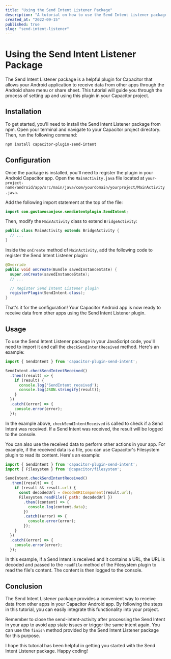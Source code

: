 ```yaml
---
title: "Using the Send Intent Listener Package"
description: "A tutorial on how to use the Send Intent Listener package in Capacitor to receive data from other apps on Android"
created_at: "2022-09-15"
published: true
slug: "send-intent-listener"
---
```


# Using the Send Intent Listener Package

The Send Intent Listener package is a helpful plugin for Capacitor that allows your Android application to receive data from other apps through the Android share menu or share sheet. This tutorial will guide you through the process of setting up and using this plugin in your Capacitor project.

## Installation

To get started, you'll need to install the Send Intent Listener package from npm. Open your terminal and navigate to your Capacitor project directory. Then, run the following command:

```bash
npm install capacitor-plugin-send-intent
```

## Configuration

Once the package is installed, you'll need to register the plugin in your Android Capacitor app. Open the `MainActivity.java` file located at `your-project-name/android/app/src/main/java/com/yourdomain/yourproject/MainActivity.java`. 

Add the following import statement at the top of the file:

```java
import com.gustavosanjose.sendintentplugin.SendIntent;
```

Then, modify the `MainActivity` class to extend `BridgeActivity`:

```java
public class MainActivity extends BridgeActivity {
  // ...
}
```

Inside the `onCreate` method of `MainActivity`, add the following code to register the Send Intent Listener plugin:

```java
@Override
public void onCreate(Bundle savedInstanceState) {
  super.onCreate(savedInstanceState);
  // ...

  // Register Send Intent Listener plugin
  registerPlugin(SendIntent.class);
}
```

That's it for the configuration! Your Capacitor Android app is now ready to receive data from other apps using the Send Intent Listener plugin.

## Usage

To use the Send Intent Listener package in your JavaScript code, you'll need to import it and call the `checkSendIntentReceived` method. Here's an example:

```js
import { SendIntent } from 'capacitor-plugin-send-intent';

SendIntent.checkSendIntentReceived()
  .then((result) => {
    if (result) {
      console.log('SendIntent received');
      console.log(JSON.stringify(result));
    }
  })
  .catch((error) => {
    console.error(error);
  });
```

In the example above, `checkSendIntentReceived` is called to check if a Send Intent was received. If a Send Intent was received, the result will be logged to the console.

You can also use the received data to perform other actions in your app. For example, if the received data is a file, you can use Capacitor's Filesystem plugin to read its content. Here's an example:

```js
import { SendIntent } from 'capacitor-plugin-send-intent';
import { Filesystem } from '@capacitor/filesystem';

SendIntent.checkSendIntentReceived()
  .then((result) => {
    if (result && result.url) {
      const decodedUrl = decodeURIComponent(result.url);
      Filesystem.readFile({ path: decodedUrl })
        .then((content) => {
          console.log(content.data);
        })
        .catch((error) => {
          console.error(error);
        });
    }
  })
  .catch((error) => {
    console.error(error);
  });
```

In this example, if a Send Intent is received and it contains a URL, the URL is decoded and passed to the `readFile` method of the Filesystem plugin to read the file's content. The content is then logged to the console.

## Conclusion

The Send Intent Listener package provides a convenient way to receive data from other apps in your Capacitor Android app. By following the steps in this tutorial, you can easily integrate this functionality into your project.

Remember to close the send-intent-activity after processing the Send Intent in your app to avoid app state issues or trigger the same intent again. You can use the `finish` method provided by the Send Intent Listener package for this purpose.

I hope this tutorial has been helpful in getting you started with the Send Intent Listener package. Happy coding!
